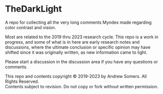 # TheDarkLight
A repo for collecting all the very long comments Myndex made regarding color contrast and vision.

Most are related to the 2019 thru 2023 research cycle. This repo is a work in progress, and some of what is in here are early research notes and discussions, where the ultimate conclusion or specific opinion may have shifted since it was originally written, as new information came to light.

Please start a discussion in the discussion area if you have any questions or comments.

This repo and contents copyright © 2019-2023 by Andrew Somers. All Rights Reserved.    
Contents subject to revision. Do not copy or fork without written permission.
